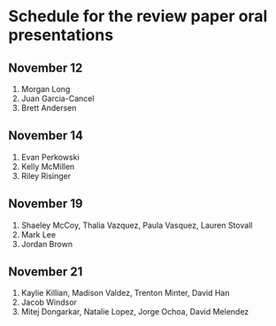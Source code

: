 # Schedule for the review paper oral presentations

## November 12
1. Morgan Long
2. Juan Garcia-Cancel
3. Brett Andersen

## November 14
1. Evan Perkowski
2. Kelly McMillen
3. Riley Risinger

## November 19
1. Shaeley McCoy, Thalia Vazquez, Paula Vasquez, Lauren Stovall
2. Mark Lee 
3. Jordan Brown

## November 21
1. Kaylie Killian, Madison Valdez, Trenton Minter, David Han
2. Jacob Windsor
3. Mitej Dongarkar, Natalie Lopez, Jorge Ochoa, David Melendez